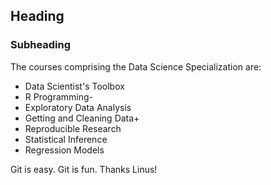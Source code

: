 ## Heading
### Subheading
The courses comprising the Data Science Specialization are:

* Data Scientist's Toolbox
* R Programming-
* Exploratory Data Analysis
* Getting and Cleaning Data+
* Reproducible Research
* Statistical Inference
* Regression Models

Git is easy. Git is fun. Thanks Linus!
